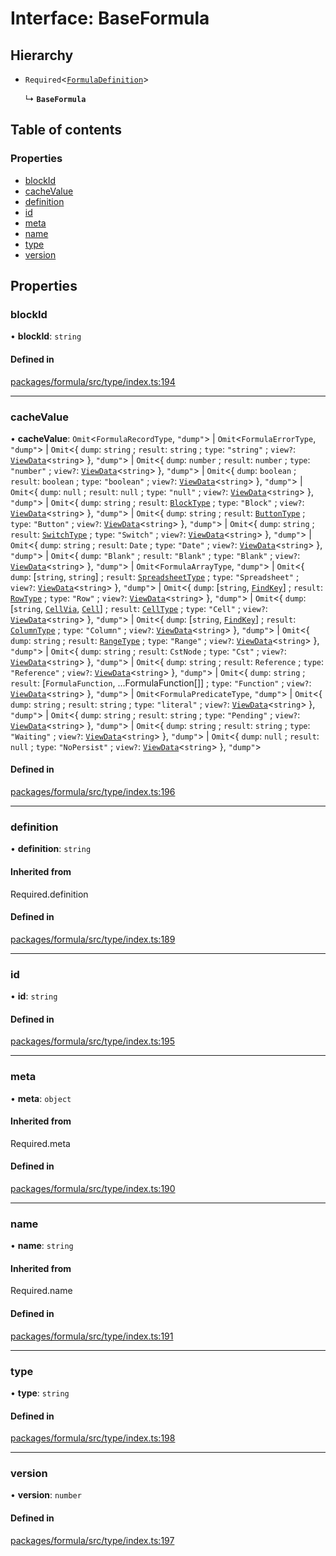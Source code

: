 # Interface: BaseFormula

## Hierarchy

- `Required`<[`FormulaDefinition`](FormulaDefinition.md)\>

  ↳ **`BaseFormula`**

## Table of contents

### Properties

- [blockId](BaseFormula.md#blockid)
- [cacheValue](BaseFormula.md#cachevalue)
- [definition](BaseFormula.md#definition)
- [id](BaseFormula.md#id)
- [meta](BaseFormula.md#meta)
- [name](BaseFormula.md#name)
- [type](BaseFormula.md#type)
- [version](BaseFormula.md#version)

## Properties

### <a id="blockid" name="blockid"></a> blockId

• **blockId**: `string`

#### Defined in

[packages/formula/src/type/index.ts:194](https://github.com/mashcard/mashcard/blob/main/packages/formula/src/type/index.ts#L194)

---

### <a id="cachevalue" name="cachevalue"></a> cacheValue

• **cacheValue**: `Omit`<`FormulaRecordType`, `"dump"`\> \| `Omit`<`FormulaErrorType`, `"dump"`\> \| `Omit`<{ `dump`: `string` ; `result`: `string` ; `type`: `"string"` ; `view?`: [`ViewData`](ViewData.md)<`string`\> }, `"dump"`\> \| `Omit`<{ `dump`: `number` ; `result`: `number` ; `type`: `"number"` ; `view?`: [`ViewData`](ViewData.md)<`string`\> }, `"dump"`\> \| `Omit`<{ `dump`: `boolean` ; `result`: `boolean` ; `type`: `"boolean"` ; `view?`: [`ViewData`](ViewData.md)<`string`\> }, `"dump"`\> \| `Omit`<{ `dump`: `null` ; `result`: `null` ; `type`: `"null"` ; `view?`: [`ViewData`](ViewData.md)<`string`\> }, `"dump"`\> \| `Omit`<{ `dump`: `string` ; `result`: [`BlockType`](BlockType.md) ; `type`: `"Block"` ; `view?`: [`ViewData`](ViewData.md)<`string`\> }, `"dump"`\> \| `Omit`<{ `dump`: `string` ; `result`: [`ButtonType`](ButtonType.md) ; `type`: `"Button"` ; `view?`: [`ViewData`](ViewData.md)<`string`\> }, `"dump"`\> \| `Omit`<{ `dump`: `string` ; `result`: [`SwitchType`](SwitchType.md) ; `type`: `"Switch"` ; `view?`: [`ViewData`](ViewData.md)<`string`\> }, `"dump"`\> \| `Omit`<{ `dump`: `string` ; `result`: `Date` ; `type`: `"Date"` ; `view?`: [`ViewData`](ViewData.md)<`string`\> }, `"dump"`\> \| `Omit`<{ `dump`: `"Blank"` ; `result`: `"Blank"` ; `type`: `"Blank"` ; `view?`: [`ViewData`](ViewData.md)<`string`\> }, `"dump"`\> \| `Omit`<`FormulaArrayType`, `"dump"`\> \| `Omit`<{ `dump`: [`string`, `string`] ; `result`: [`SpreadsheetType`](SpreadsheetType.md) ; `type`: `"Spreadsheet"` ; `view?`: [`ViewData`](ViewData.md)<`string`\> }, `"dump"`\> \| `Omit`<{ `dump`: [`string`, [`FindKey`](FindKey.md)] ; `result`: [`RowType`](RowType.md) ; `type`: `"Row"` ; `view?`: [`ViewData`](ViewData.md)<`string`\> }, `"dump"`\> \| `Omit`<{ `dump`: [`string`, [`CellVia`](../README.md#cellvia), [`Cell`](Cell.md)] ; `result`: [`CellType`](CellType.md) ; `type`: `"Cell"` ; `view?`: [`ViewData`](ViewData.md)<`string`\> }, `"dump"`\> \| `Omit`<{ `dump`: [`string`, [`FindKey`](FindKey.md)] ; `result`: [`ColumnType`](ColumnType.md) ; `type`: `"Column"` ; `view?`: [`ViewData`](ViewData.md)<`string`\> }, `"dump"`\> \| `Omit`<{ `dump`: `string` ; `result`: [`RangeType`](RangeType.md) ; `type`: `"Range"` ; `view?`: [`ViewData`](ViewData.md)<`string`\> }, `"dump"`\> \| `Omit`<{ `dump`: `string` ; `result`: `CstNode` ; `type`: `"Cst"` ; `view?`: [`ViewData`](ViewData.md)<`string`\> }, `"dump"`\> \| `Omit`<{ `dump`: `string` ; `result`: `Reference` ; `type`: `"Reference"` ; `view?`: [`ViewData`](ViewData.md)<`string`\> }, `"dump"`\> \| `Omit`<{ `dump`: `string` ; `result`: [`FormulaFunction`, ...FormulaFunction[]] ; `type`: `"Function"` ; `view?`: [`ViewData`](ViewData.md)<`string`\> }, `"dump"`\> \| `Omit`<`FormulaPredicateType`, `"dump"`\> \| `Omit`<{ `dump`: `string` ; `result`: `string` ; `type`: `"literal"` ; `view?`: [`ViewData`](ViewData.md)<`string`\> }, `"dump"`\> \| `Omit`<{ `dump`: `string` ; `result`: `string` ; `type`: `"Pending"` ; `view?`: [`ViewData`](ViewData.md)<`string`\> }, `"dump"`\> \| `Omit`<{ `dump`: `string` ; `result`: `string` ; `type`: `"Waiting"` ; `view?`: [`ViewData`](ViewData.md)<`string`\> }, `"dump"`\> \| `Omit`<{ `dump`: `null` ; `result`: `null` ; `type`: `"NoPersist"` ; `view?`: [`ViewData`](ViewData.md)<`string`\> }, `"dump"`\>

#### Defined in

[packages/formula/src/type/index.ts:196](https://github.com/mashcard/mashcard/blob/main/packages/formula/src/type/index.ts#L196)

---

### <a id="definition" name="definition"></a> definition

• **definition**: `string`

#### Inherited from

Required.definition

#### Defined in

[packages/formula/src/type/index.ts:189](https://github.com/mashcard/mashcard/blob/main/packages/formula/src/type/index.ts#L189)

---

### <a id="id" name="id"></a> id

• **id**: `string`

#### Defined in

[packages/formula/src/type/index.ts:195](https://github.com/mashcard/mashcard/blob/main/packages/formula/src/type/index.ts#L195)

---

### <a id="meta" name="meta"></a> meta

• **meta**: `object`

#### Inherited from

Required.meta

#### Defined in

[packages/formula/src/type/index.ts:190](https://github.com/mashcard/mashcard/blob/main/packages/formula/src/type/index.ts#L190)

---

### <a id="name" name="name"></a> name

• **name**: `string`

#### Inherited from

Required.name

#### Defined in

[packages/formula/src/type/index.ts:191](https://github.com/mashcard/mashcard/blob/main/packages/formula/src/type/index.ts#L191)

---

### <a id="type" name="type"></a> type

• **type**: `string`

#### Defined in

[packages/formula/src/type/index.ts:198](https://github.com/mashcard/mashcard/blob/main/packages/formula/src/type/index.ts#L198)

---

### <a id="version" name="version"></a> version

• **version**: `number`

#### Defined in

[packages/formula/src/type/index.ts:197](https://github.com/mashcard/mashcard/blob/main/packages/formula/src/type/index.ts#L197)
